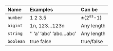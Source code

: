 |Name|Examples| Can be     |
|:---|:-------|:-----------|
|`number`|1 2 3.5| ±(2⁵³-1)   |
|`bigint`|1n, 123…123n| Any length |
|`string`|‘’ ‘a’ ‘abc’ ‘abc…abc’| Any length |
|`boolean`|true false| true/false |

